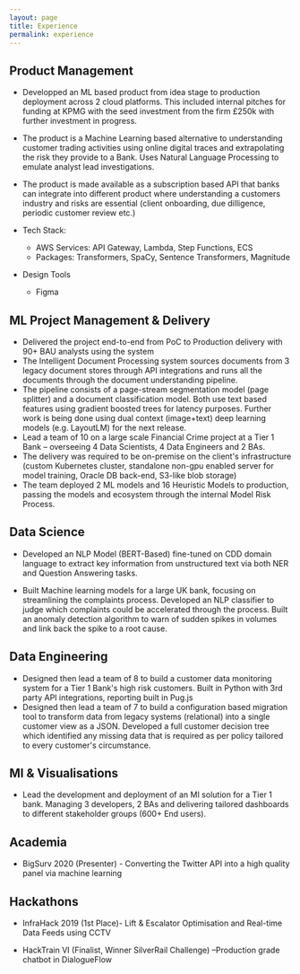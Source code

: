```yaml
---
layout: page
title: Experience
permalink: experience
---
```


                                                             
## Product Management

- Developped an ML based product from idea stage to production deployment across 2 cloud platforms. This included internal pitches for funding at KPMG with the seed investment from the firm £250k with further investment in progress.

- The product is a Machine Learning based alternative to understanding customer trading activities using online digital traces and extrapolating the risk they provide to a Bank. Uses Natural Language Processing to emulate analyst lead investigations.

- The product is made available as a subscription based API that banks can integrate into different product where understanding a customers industry and risks are essential (client onboarding, due dilligence, periodic customer review etc.)

- Tech Stack: 
  - AWS Services: API Gateway, Lambda, Step Functions, ECS
  - Packages: Transformers, SpaCy, Sentence Transformers, Magnitude

- Design Tools
  - Figma


## ML Project Management & Delivery

- Delivered the project end-to-end from PoC to Production delivery with 90+ BAU analysts using the system
- The Intelligent Document Processing system sources documents from 3 legacy document stores through API integrations and runs all the documents through the document understanding pipeline. 
- The pipeline consists of a page-stream segmentation model (page splitter) and a document classification model. Both use text based features using gradient boosted trees for latency purposes. Further work is being done using dual context (image+text) deep learning models (e.g. LayoutLM) for the next release.
- Lead a team of 10 on a large scale Financial Crime project at a Tier 1 Bank – overseeing 4 Data Scientists, 4 Data Engineers and 2 BAs. 
- The delivery was required to be on-premise on the client's infrastructure (custom Kubernetes cluster, standalone non-gpu enabled server for model training, Oracle DB back-end, S3-like blob storage)
- The team deployed 2 ML models and 16 Heuristic Models to production, passing the models and ecosystem through the internal Model Risk Process. 

## Data Science

- Developed an NLP Model (BERT-Based) fine-tuned on CDD domain language to extract key information from unstructured text via both NER and Question Answering tasks.

- Built Machine learning models for a large UK bank, focusing on streamlining the complaints process. Developed an NLP classifier to judge which complaints could be accelerated through the process. Built an anomaly detection algorithm to warn of sudden spikes in volumes and link back the spike to a root cause.

## Data Engineering

- Designed then lead a team of 8 to build a customer data monitoring system for a Tier 1 Bank's high risk customers. Built in Python with 3rd party API integrations, reporting built in Pug.js
- Designed then lead a team of 7 to build a configuration based migration tool to transform data from legacy systems (relational) into a single customer view as a JSON. Developed a full customer decision tree which identified any missing data that is required as per policy tailored to every customer's circumstance.

## MI & Visualisations

- Lead the development and deployment of an MI solution for a Tier 1 bank. Managing 3 developers, 2 BAs and delivering tailored dashboards to different stakeholder groups (600+ End users).

## Academia

- BigSurv 2020 (Presenter) - Converting the Twitter API into a high quality panel via machine learning


## Hackathons

- InfraHack 2019 (1st Place)- Lift & Escalator Optimisation and Real-time Data Feeds using CCTV

- HackTrain VI (Finalist, Winner SilverRail Challenge) –Production grade chatbot in DialogueFlow
